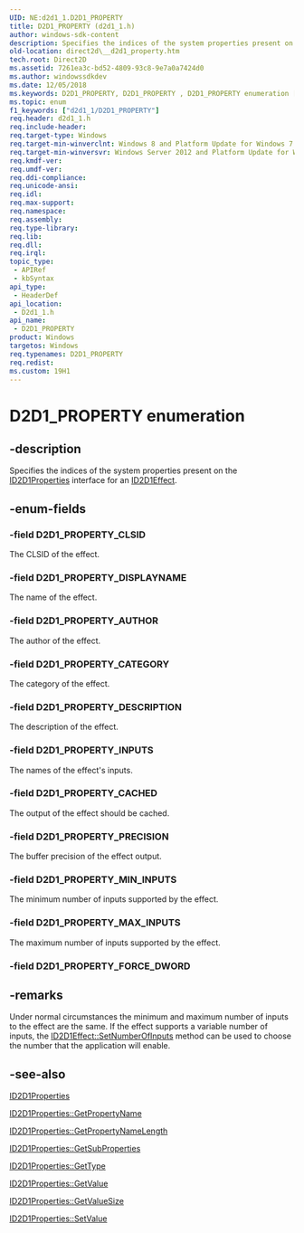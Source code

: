 ```yaml
---
UID: NE:d2d1_1.D2D1_PROPERTY
title: D2D1_PROPERTY (d2d1_1.h)
author: windows-sdk-content
description: Specifies the indices of the system properties present on the ID2D1Properties interface for an ID2D1Effect.
old-location: direct2d\__d2d1_property.htm
tech.root: Direct2D
ms.assetid: 7261ea3c-bd52-4809-93c8-9e7a0a7424d0
ms.author: windowssdkdev
ms.date: 12/05/2018
ms.keywords: D2D1_PROPERTY, D2D1_PROPERTY , D2D1_PROPERTY enumeration [Direct2D], D2D1_PROPERTY_AUTHOR, D2D1_PROPERTY_CACHED, D2D1_PROPERTY_CATEGORY, D2D1_PROPERTY_CLSID, D2D1_PROPERTY_DESCRIPTION, D2D1_PROPERTY_DISPLAYNAME, D2D1_PROPERTY_INPUTS, D2D1_PROPERTY_MAX_INPUTS, D2D1_PROPERTY_MIN_INPUTS, D2D1_PROPERTY_PRECISION, d2d1_1/D2D1_PROPERTY, d2d1_1/D2D1_PROPERTY_AUTHOR, d2d1_1/D2D1_PROPERTY_CACHED, d2d1_1/D2D1_PROPERTY_CATEGORY, d2d1_1/D2D1_PROPERTY_CLSID, d2d1_1/D2D1_PROPERTY_DESCRIPTION, d2d1_1/D2D1_PROPERTY_DISPLAYNAME, d2d1_1/D2D1_PROPERTY_INPUTS, d2d1_1/D2D1_PROPERTY_MAX_INPUTS, d2d1_1/D2D1_PROPERTY_MIN_INPUTS, d2d1_1/D2D1_PROPERTY_PRECISION, direct2d.__d2d1_property
ms.topic: enum
f1_keywords: ["d2d1_1/D2D1_PROPERTY"]
req.header: d2d1_1.h
req.include-header: 
req.target-type: Windows
req.target-min-winverclnt: Windows 8 and Platform Update for Windows 7 [desktop apps \| UWP apps]
req.target-min-winversvr: Windows Server 2012 and Platform Update for Windows Server 2008 R2 [desktop apps \| UWP apps]
req.kmdf-ver: 
req.umdf-ver: 
req.ddi-compliance: 
req.unicode-ansi: 
req.idl: 
req.max-support: 
req.namespace: 
req.assembly: 
req.type-library: 
req.lib: 
req.dll: 
req.irql: 
topic_type:
 - APIRef
 - kbSyntax
api_type:
 - HeaderDef
api_location:
 - D2d1_1.h
api_name:
 - D2D1_PROPERTY
product: Windows
targetos: Windows
req.typenames: D2D1_PROPERTY
req.redist: 
ms.custom: 19H1
---
```


# D2D1_PROPERTY enumeration


## -description


Specifies the indices of the system properties present on the <a href="https://docs.microsoft.com/windows/desktop/api/d2d1_1/nn-d2d1_1-id2d1properties">ID2D1Properties</a> interface for an <a href="https://docs.microsoft.com/windows/desktop/api/d2d1_1/nn-d2d1_1-id2d1effect">ID2D1Effect</a>.


## -enum-fields




### -field D2D1_PROPERTY_CLSID

The CLSID of the effect.


### -field D2D1_PROPERTY_DISPLAYNAME

The name of the effect.


### -field D2D1_PROPERTY_AUTHOR

The author of the effect.


### -field D2D1_PROPERTY_CATEGORY

The category of the effect.


### -field D2D1_PROPERTY_DESCRIPTION

The description of the effect.


### -field D2D1_PROPERTY_INPUTS

The names of the effect's inputs.


### -field D2D1_PROPERTY_CACHED

The output of the effect should be cached. 


### -field D2D1_PROPERTY_PRECISION

The buffer precision of the effect output.


### -field D2D1_PROPERTY_MIN_INPUTS

The minimum number of inputs supported by the effect.


### -field D2D1_PROPERTY_MAX_INPUTS

The maximum number of inputs supported by the effect.


### -field D2D1_PROPERTY_FORCE_DWORD




## -remarks



Under normal circumstances the minimum and maximum number of inputs to the effect are the same. If the effect supports a variable number of inputs, the <a href="https://docs.microsoft.com/windows/desktop/api/d2d1_1/nf-d2d1_1-id2d1effect-setinputcount">ID2D1Effect::SetNumberOfInputs</a> method can be used to choose the number that the application will enable.




## -see-also




<a href="https://docs.microsoft.com/windows/desktop/api/d2d1_1/nn-d2d1_1-id2d1properties">ID2D1Properties</a>



<a href="https://docs.microsoft.com/windows/desktop/api/d2d1_1/nf-d2d1_1-id2d1properties-getpropertyname(uint32_pwstr_uint32)">ID2D1Properties::GetPropertyName</a>



<a href="https://docs.microsoft.com/windows/desktop/api/d2d1_1/nf-d2d1_1-id2d1properties-getpropertynamelength(u_)">ID2D1Properties::GetPropertyNameLength</a>



<a href="https://docs.microsoft.com/windows/desktop/api/d2d1_1/nf-d2d1_1-id2d1properties-getsubproperties(u_id2d1properties_)">ID2D1Properties::GetSubProperties</a>



<a href="https://docs.microsoft.com/windows/desktop/api/d2d1_1/nf-d2d1_1-id2d1properties-gettype(u_)">ID2D1Properties::GetType</a>



<a href="https://docs.microsoft.com/windows/desktop/api/d2d1_1/nf-d2d1_1-id2d1properties-getvalue(uint32_byte_uint32)">ID2D1Properties::GetValue</a>



<a href="https://docs.microsoft.com/windows/desktop/api/d2d1_1/nf-d2d1_1-id2d1properties-getvaluesize(u_)">ID2D1Properties::GetValueSize</a>



<a href="https://docs.microsoft.com/windows/desktop/api/d2d1_1/nf-d2d1_1-id2d1properties-setvalue(uint32_constbyte_uint32)">ID2D1Properties::SetValue</a>
 

 

